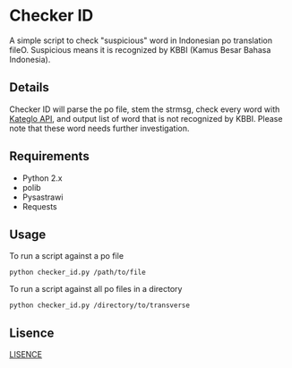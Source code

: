 # Checker ID

A simple script to check "suspicious" word in Indonesian po translation fileO. Suspicious means it is recognized by KBBI (Kamus Besar Bahasa Indonesia).

## Details

Checker ID will parse the po file, stem the strmsg, check every word with [Kateglo API](http://kateglo.com/api.php), and output list of word that is not recognized by KBBI. Please note that these word needs further investigation.

## Requirements
* Python 2.x
* polib
* Pysastrawi
* Requests

## Usage
To run a script against a po file
```
python checker_id.py /path/to/file
```

To run a script against all po files in a directory
```
python checker_id.py /directory/to/transverse
```

## Lisence

[LISENCE](LISENCE)